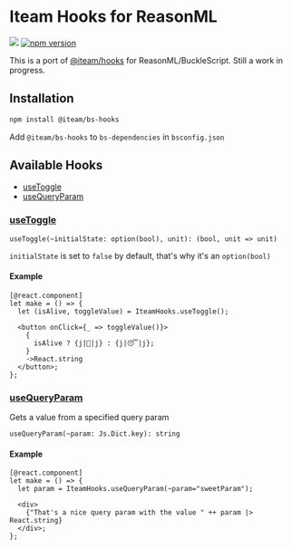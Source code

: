 # Iteam Hooks for ReasonML

[![](https://github.com/Iteam1337/bs-hooks/workflows/Release/badge.svg)](https://github.com/Iteam1337/bs-hooks/actions?workflow=Release)
[![npm version](https://badge.fury.io/js/%40iteam%2Fbs-hooks.svg)](https://badge.fury.io/js/%40iteam%2Fbs-hooks)

This is a port of [@iteam/hooks](https://github.com/Iteam1337/hooks) for ReasonML/BuckleScript. Still a work in progress.

## Installation

```bash
npm install @iteam/bs-hooks
```

Add `@iteam/bs-hooks` to `bs-dependencies` in `bsconfig.json`

## Available Hooks

- [useToggle](#useToggle)
- [useQueryParam](#useQueryParam)

### [useToggle](#useToggle)

```reason
useToggle(~initialState: option(bool), unit): (bool, unit => unit)
```

`initialState` is set to `false` by default, that's why it's an `option(bool)`

#### Example

```reason
[@react.component]
let make = () => {
  let (isAlive, toggleValue) = IteamHooks.useToggle();

  <button onClick={_ => toggleValue()}>
    {
      isAlive ? {j|🚀|j} : {j|😴|j};
    }
    ->React.string
  </button>;
};
```

### [useQueryParam](#useQueryParam)

Gets a value from a specified query param

```reason
useQueryParam(~param: Js.Dict.key): string
```

#### Example

```reason
[@react.component]
let make = () => {
  let param = IteamHooks.useQueryParam(~param="sweetParam");

  <div>
    {"That's a nice query param with the value " ++ param |> React.string}
  </div>;
};

```
